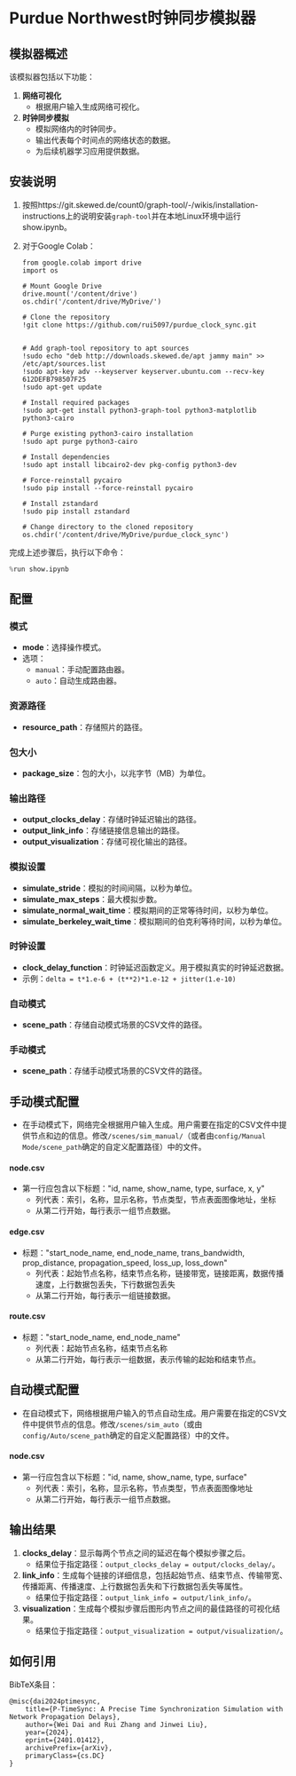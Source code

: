 # Purdue Northwest时钟同步模拟器

## 模拟器概述

该模拟器包括以下功能：

1. **网络可视化**
   - 根据用户输入生成网络可视化。
2. **时钟同步模拟**
   - 模拟网络内的时钟同步。
   - 输出代表每个时间点的网络状态的数据。
   - 为后续机器学习应用提供数据。

## 安装说明

1. 按照https://git.skewed.de/count0/graph-tool/-/wikis/installation-instructions上的说明安装`graph-tool`并在本地Linux环境中运行show.ipynb。

2. 对于Google Colab：

   ```pythonCopy code
   from google.colab import drive
   import os
   
   # Mount Google Drive
   drive.mount('/content/drive')
   os.chdir('/content/drive/MyDrive/')
   
   # Clone the repository
   !git clone https://github.com/rui5097/purdue_clock_sync.git
   
   
   # Add graph-tool repository to apt sources
   !sudo echo "deb http://downloads.skewed.de/apt jammy main" >> /etc/apt/sources.list
   !sudo apt-key adv --keyserver keyserver.ubuntu.com --recv-key 612DEFB798507F25
   !sudo apt-get update
   
   # Install required packages
   !sudo apt-get install python3-graph-tool python3-matplotlib python3-cairo
   
   # Purge existing python3-cairo installation
   !sudo apt purge python3-cairo
   
   # Install dependencies
   !sudo apt install libcairo2-dev pkg-config python3-dev
   
   # Force-reinstall pycairo
   !sudo pip install --force-reinstall pycairo
   
   # Install zstandard
   !sudo pip install zstandard
   
   # Change directory to the cloned repository
   os.chdir('/content/drive/MyDrive/purdue_clock_sync')
   ```

完成上述步骤后，执行以下命令：

```python
%run show.ipynb
```

## 配置

### 模式

- **mode**：选择操作模式。
- 选项：
    - `manual`：手动配置路由器。
  - `auto`：自动生成路由器。

### 资源路径

- **resource_path**：存储照片的路径。

### 包大小

- **package_size**：包的大小，以兆字节（MB）为单位。

### 输出路径

- **output_clocks_delay**：存储时钟延迟输出的路径。
- **output_link_info**：存储链接信息输出的路径。
- **output_visualization**：存储可视化输出的路径。

### 模拟设置

- **simulate_stride**：模拟的时间间隔，以秒为单位。
- **simulate_max_steps**：最大模拟步数。
- **simulate_normal_wait_time**：模拟期间的正常等待时间，以秒为单位。
- **simulate_berkeley_wait_time**：模拟期间的伯克利等待时间，以秒为单位。

### 时钟设置

- **clock_delay_function**：时钟延迟函数定义。用于模拟真实的时钟延迟数据。
- 示例：`delta = t*1.e-6 + (t**2)*1.e-12 + jitter(1.e-10)`

### 自动模式

- **scene_path**：存储自动模式场景的CSV文件的路径。

### 手动模式

- **scene_path**：存储手动模式场景的CSV文件的路径。

## 手动模式配置

- 在手动模式下，网络完全根据用户输入生成。用户需要在指定的CSV文件中提供节点和边的信息。修改`/scenes/sim_manual/`（或者由`config/Manual Mode/scene_path`确定的自定义配置路径）中的文件。

#### node.csv

- 第一行应包含以下标题："id, name, show_name, type, surface, x, y"
  - 列代表：索引，名称，显示名称，节点类型，节点表面图像地址，坐标
  - 从第二行开始，每行表示一组节点数据。

#### edge.csv

- 标题："start_node_name, end_node_name, trans_bandwidth, prop_distance, propagation_speed, loss_up, loss_down"
  - 列代表：起始节点名称，结束节点名称，链接带宽，链接距离，数据传播速度，上行数据包丢失，下行数据包丢失
  - 从第二行开始，每行表示一组链接数据。

#### route.csv

- 标题："start_node_name, end_node_name"
  - 列代表：起始节点名称，结束节点名称
  - 从第二行开始，每行表示一组数据，表示传输的起始和结束节点。

## 自动模式配置

- 在自动模式下，网络根据用户输入的节点自动生成。用户需要在指定的CSV文件中提供节点的信息。修改`/scenes/sim_auto`（或由`config/Auto/scene_path`确定的自定义配置路径）中的文件。

#### node.csv

- 第一行应包含以下标题："id, name, show_name, type, surface"
  - 列代表：索引，名称，显示名称，节点类型，节点表面图像地址
  - 从第二行开始，每行表示一组节点数据。

## 输出结果

1. **clocks_delay**：显示每两个节点之间的延迟在每个模拟步骤之后。
   - 结果位于指定路径：`output_clocks_delay = output/clocks_delay/`。
2. **link_info**：生成每个链接的详细信息，包括起始节点、结束节点、传输带宽、传播距离、传播速度、上行数据包丢失和下行数据包丢失等属性。
   - 结果位于指定路径：`output_link_info = output/link_info/`。
3. **visualization**：生成每个模拟步骤后图形内节点之间的最佳路径的可视化结果。
   - 结果位于指定路径：`output_visualization = output/visualization/`。

## 如何引用

BibTeX条目：

```
@misc{dai2024ptimesync,
    title={P-TimeSync: A Precise Time Synchronization Simulation with Network Propagation Delays},
    author={Wei Dai and Rui Zhang and Jinwei Liu},
    year={2024},
    eprint={2401.01412},
    archivePrefix={arXiv},
    primaryClass={cs.DC}
}
```